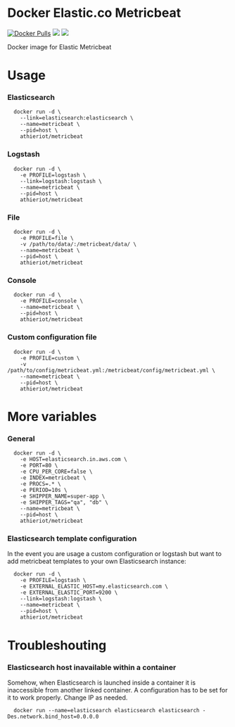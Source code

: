 # Docker Elastic.co Metricbeat

[![Docker Pulls](https://img.shields.io/docker/pulls/athieriot/metricbeat.svg)]() [![](https://images.microbadger.com/badges/image/athieriot/metricbeat.svg)](https://microbadger.com/images/athieriot/metricbeat "Get your own image badge on microbadger.com") [![](https://badge.imagelayers.io/athieriot/metricbeat:latest.svg)](https://imagelayers.io/?images=athieriot/metricbeat:latest 'Get your own badge on imagelayers.io')

Docker image for Elastic Metricbeat

# Usage

### Elasticsearch

      docker run -d \
        --link=elasticsearch:elasticsearch \
        --name=metricbeat \
        --pid=host \
        athieriot/metricbeat
      
### Logstash

      docker run -d \
        -e PROFILE=logstash \
        --link=logstash:logstash \
        --name=metricbeat \
        --pid=host \
        athieriot/metricbeat

### File

      docker run -d \
        -e PROFILE=file \
        -v /path/to/data/:/metricbeat/data/ \
        --name=metricbeat \
        --pid=host \
        athieriot/metricbeat

### Console

      docker run -d \
        -e PROFILE=console \
        --name=metricbeat \
        --pid=host \
        athieriot/metricbeat

### Custom configuration file

      docker run -d \
        -e PROFILE=custom \
        -v /path/to/config/metricbeat.yml:/metricbeat/config/metricbeat.yml \
        --name=metricbeat \
        --pid=host \
        athieriot/metricbeat

# More variables

### General

      docker run -d \
        -e HOST=elasticsearch.in.aws.com \
        -e PORT=80 \
        -e CPU_PER_CORE=false \
        -e INDEX=metricbeat \
        -e PROCS=.* \
        -e PERIOD=10s \
        -e SHIPPER_NAME=super-app \
        -e SHIPPER_TAGS="qa", "db" \
        --name=metricbeat \
        --pid=host \
        athieriot/metricbeat

### Elasticsearch template configuration

In the event you are usage a custom configuration or logstash but want to add metricbeat templates to your own Elasticsearch instance:

      docker run -d \
        -e PROFILE=logstash \
        -e EXTERNAL_ELASTIC_HOST=my.elasticsearch.com \
        -e EXTERNAL_ELASTIC_PORT=9200 \
        --link=logstash:logstash \
        --name=metricbeat \
        --pid=host \
        athieriot/metricbeat

# Troubleshouting

### Elasticsearch host inavailable within a container

Somehow, when Elasticsearch is launched inside a container it is inaccessible from another linked container.
A configuration has to be set for it to work properly. Change IP as needed.

      docker run --name=elasticsearch elasticsearch elasticsearch -Des.network.bind_host=0.0.0.0
 